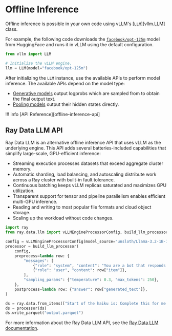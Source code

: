 # Offline Inference

Offline inference is possible in your own code using vLLM's [`LLM`][vllm.LLM] class.

For example, the following code downloads the [`facebook/opt-125m`](https://huggingface.co/facebook/opt-125m) model from HuggingFace
and runs it in vLLM using the default configuration.

```python
from vllm import LLM

# Initialize the vLLM engine.
llm = LLM(model="facebook/opt-125m")
```

After initializing the `LLM` instance, use the available APIs to perform model inference.
The available APIs depend on the model type:

- [Generative models](../models/generative_models.md) output logprobs which are sampled from to obtain the final output text.
- [Pooling models](../models/pooling_models.md) output their hidden states directly.

!!! info
    [API Reference][offline-inference-api]

## Ray Data LLM API

Ray Data LLM is an alternative offline inference API that uses vLLM as the underlying engine.
This API adds several batteries-included capabilities that simplify large-scale, GPU-efficient inference:

- Streaming execution processes datasets that exceed aggregate cluster memory.
- Automatic sharding, load balancing, and autoscaling distribute work across a Ray cluster with built-in fault tolerance.
- Continuous batching keeps vLLM replicas saturated and maximizes GPU utilization.
- Transparent support for tensor and pipeline parallelism enables efficient multi-GPU inference.
- Reading and writing to most popular file formats and cloud object storage.
- Scaling up the workload without code changes.

```python
import ray
from ray.data.llm import vLLMEngineProcessorConfig, build_llm_processor

config = vLLMEngineProcessorConfig(model_source="unsloth/Llama-3.2-1B-Instruct")
processor = build_llm_processor(
    config,
    preprocess=lambda row: {
        "messages": [
            {"role": "system", "content": "You are a bot that responds with haikus."},
            {"role": "user", "content": row["item"]},
        ],
        "sampling_params": {"temperature": 0.3, "max_tokens": 250},
    },
    postprocess=lambda row: {"answer": row["generated_text"]},
)

ds = ray.data.from_items(["Start of the haiku is: Complete this for me..."])
ds = processor(ds)
ds.write_parquet("output.parquet")
```

For more information about the Ray Data LLM API, see the [Ray Data LLM documentation](https://docs.ray.io/en/latest/data/working-with-llms.html).
